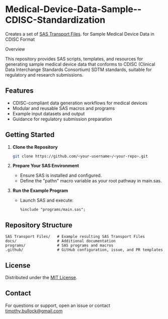 # Medical-Device-Data-Sample--CDISC-Standardization
Creates a set of [SAS Transport Files](https://www.cdisc.org/kb/articles/short-history-cdisc-and-sas-transport-files). for Sample Medical Device Data in CDISC Format

Overview

This repository provides SAS scripts, templates, and resources for generating sample medical device data that conforms to CDISC (Clinical Data Interchange Standards Consortium) SDTM standards, suitable for regulatory and research submissions.

## Features

- CDISC-compliant data generation workflows for medical devices
- Modular and reusable SAS macros and programs
- Example input datasets and output
- Guidance for regulatory submission preparation

## Getting Started

1. **Clone the Repository**
   ```sh
   git clone https://github.com/<your-username>/<your-repo>.git
   ```

2. **Prepare Your SAS Environment**
   - Ensure SAS is installed and configured.
   - Define the "pathn" macro variable as your root pathway in main.sas.

3. **Run the Example Program**
   - Launch SAS and execute:
     ```sas
     %include "programs/main.sas";
     ```

## Repository Structure

```
SAS Transport Files/   # Example resulting SAS Transport Files
docs/                  # Additional documentation
programs/              # SAS programs and macros
.github/               # GitHub configuration, issue, and PR templates
```

## License

Distributed under the [MIT License](LICENSE).

## Contact

For questions or support, open an issue or contact timothy.bullock@gmail.com
